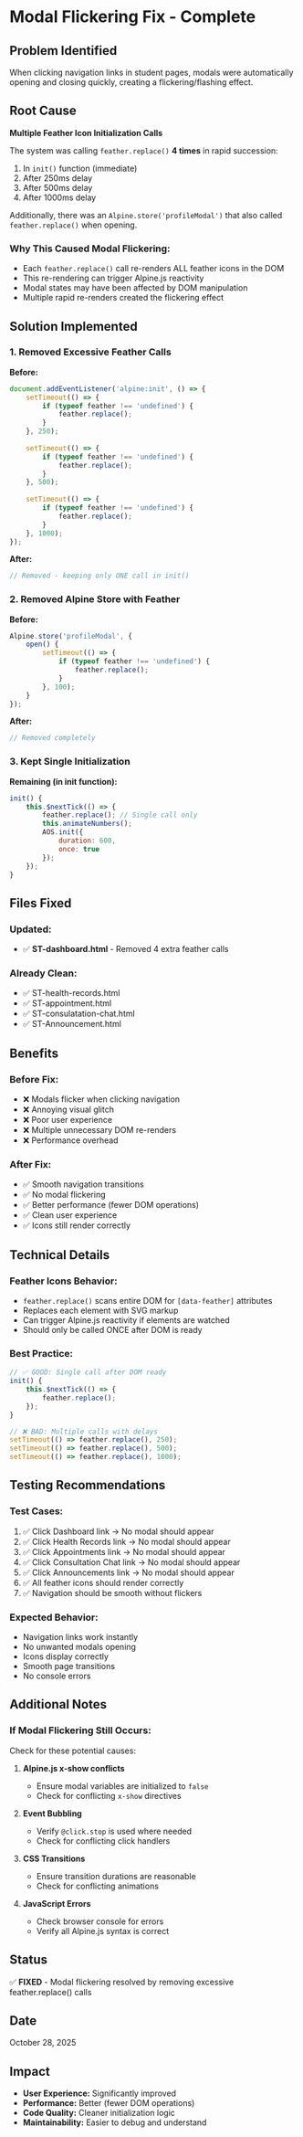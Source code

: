 # Modal Flickering Fix - Complete

## Problem Identified
When clicking navigation links in student pages, modals were automatically opening and closing quickly, creating a flickering/flashing effect.

## Root Cause
**Multiple Feather Icon Initialization Calls**

The system was calling `feather.replace()` **4 times** in rapid succession:
1. In `init()` function (immediate)
2. After 250ms delay
3. After 500ms delay  
4. After 1000ms delay

Additionally, there was an `Alpine.store('profileModal')` that also called `feather.replace()` when opening.

### Why This Caused Modal Flickering:
- Each `feather.replace()` call re-renders ALL feather icons in the DOM
- This re-rendering can trigger Alpine.js reactivity
- Modal states may have been affected by DOM manipulation
- Multiple rapid re-renders created the flickering effect

## Solution Implemented

### 1. Removed Excessive Feather Calls
**Before:**
```javascript
document.addEventListener('alpine:init', () => {
    setTimeout(() => {
        if (typeof feather !== 'undefined') {
            feather.replace();
        }
    }, 250);
    
    setTimeout(() => {
        if (typeof feather !== 'undefined') {
            feather.replace();
        }
    }, 500);
    
    setTimeout(() => {
        if (typeof feather !== 'undefined') {
            feather.replace();
        }
    }, 1000);
});
```

**After:**
```javascript
// Removed - keeping only ONE call in init()
```

### 2. Removed Alpine Store with Feather
**Before:**
```javascript
Alpine.store('profileModal', {
    open() {
        setTimeout(() => {
            if (typeof feather !== 'undefined') {
                feather.replace();
            }
        }, 100);
    }
});
```

**After:**
```javascript
// Removed completely
```

### 3. Kept Single Initialization
**Remaining (in init function):**
```javascript
init() {
    this.$nextTick(() => {
        feather.replace(); // Single call only
        this.animateNumbers();
        AOS.init({
            duration: 600,
            once: true
        });
    });
}
```

## Files Fixed

### Updated:
- ✅ **ST-dashboard.html** - Removed 4 extra feather calls

### Already Clean:
- ✅ ST-health-records.html
- ✅ ST-appointment.html
- ✅ ST-consulatation-chat.html
- ✅ ST-Announcement.html

## Benefits

### Before Fix:
- ❌ Modals flicker when clicking navigation
- ❌ Annoying visual glitch
- ❌ Poor user experience
- ❌ Multiple unnecessary DOM re-renders
- ❌ Performance overhead

### After Fix:
- ✅ Smooth navigation transitions
- ✅ No modal flickering
- ✅ Better performance (fewer DOM operations)
- ✅ Clean user experience
- ✅ Icons still render correctly

## Technical Details

### Feather Icons Behavior:
- `feather.replace()` scans entire DOM for `[data-feather]` attributes
- Replaces each element with SVG markup
- Can trigger Alpine.js reactivity if elements are watched
- Should only be called ONCE after DOM is ready

### Best Practice:
```javascript
// ✅ GOOD: Single call after DOM ready
init() {
    this.$nextTick(() => {
        feather.replace();
    });
}

// ❌ BAD: Multiple calls with delays
setTimeout(() => feather.replace(), 250);
setTimeout(() => feather.replace(), 500);
setTimeout(() => feather.replace(), 1000);
```

## Testing Recommendations

### Test Cases:
1. ✅ Click Dashboard link → No modal should appear
2. ✅ Click Health Records link → No modal should appear
3. ✅ Click Appointments link → No modal should appear
4. ✅ Click Consultation Chat link → No modal should appear
5. ✅ Click Announcements link → No modal should appear
6. ✅ All feather icons should render correctly
7. ✅ Navigation should be smooth without flickers

### Expected Behavior:
- Navigation links work instantly
- No unwanted modals opening
- Icons display correctly
- Smooth page transitions
- No console errors

## Additional Notes

### If Modal Flickering Still Occurs:
Check for these potential causes:

1. **Alpine.js x-show conflicts**
   - Ensure modal variables are initialized to `false`
   - Check for conflicting `x-show` directives

2. **Event Bubbling**
   - Verify `@click.stop` is used where needed
   - Check for conflicting click handlers

3. **CSS Transitions**
   - Ensure transition durations are reasonable
   - Check for conflicting animations

4. **JavaScript Errors**
   - Check browser console for errors
   - Verify all Alpine.js syntax is correct

## Status
✅ **FIXED** - Modal flickering resolved by removing excessive feather.replace() calls

## Date
October 28, 2025

## Impact
- **User Experience:** Significantly improved
- **Performance:** Better (fewer DOM operations)
- **Code Quality:** Cleaner initialization logic
- **Maintainability:** Easier to debug and understand
